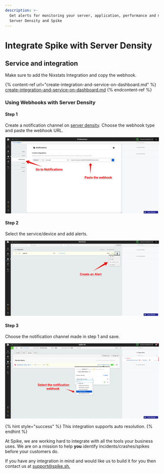 ```yaml
---
description: >-
  Get alerts for monitoring your server, application, performance and more with
  Server Density and Spike
---
```


# Integrate Spike with Server Density

## Service and integration <a href="#service-and-integration" id="service-and-integration"></a>

Make sure to add the Nixstats Integration and copy the webhook.

{% content-ref url="create-integration-and-service-on-dashboard.md" %}
[create-integration-and-service-on-dashboard.md](create-integration-and-service-on-dashboard.md)
{% endcontent-ref %}

### Using Webhooks with Server Density

#### Step 1

Create a notification channel on [server density](https://www.serverdensity.com/). Choose the webhook type and paste the webhook URL.

![Create a notification channel](<../.gitbook/assets/Group 6 (2).png>)

#### Step 2

Select the service/device and add alerts.&#x20;

![Add alert to service](<../.gitbook/assets/Group 7 (2).png>)

####

#### Step 3

Choose the notification channel made in step 1 and save.

![Choose the notification channel](<../.gitbook/assets/Group 8.png>)

{% hint style="success" %}
This integration supports auto resolution.
{% endhint %}



At Spike, we are working hard to integrate with all the tools your business uses. We are on a mission to help **you** identify incidents/crashes/spikes before your customers do.

If you have any integration in mind and would like us to build it for you then contact us at [support@spike.sh.](mailto:support@spike.sh)
